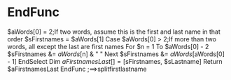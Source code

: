 # EndFunc
$aWords[0] = 2;If two words, assume this is the first and last name in that order             $sFirstnames = $aWords[1]         Case $aWords[0] > 2;If more than two words, all except the last are first names             For $n = 1 To $aWords[0] - 2                 $sFirstnames &amp;= $aWords[$n] &amp; " "             Next             $sFirstnames &amp;= $aWords[$aWords[0] - 1]     EndSelect     Dim $aFirstnamesLast[] = [$sFirstnames, $sLastname]     Return $aFirstnamesLast EndFunc   ;==>splitfirstlastname
